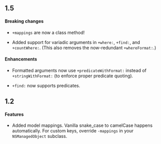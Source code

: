 ## 1.5

#### Breaking changes

- `+mappings` are now a class method!

- Added support for variadic arguments in `+where:`, `+find:`, and
  `+countWhere:`. (This also removes the now-redundant `+whereFormat:`.)

#### Enhancements

- Formatted arguments now use `+predicateWithFormat:` instead of
  `+stringWithFormat:` (to enforce proper predicate quoting).

- `+find:` now supports predicates.


## 1.2

#### Features

- Added model mappings. Vanilla snake_case to camelCase happens automatically.
  For custom keys, override `-mappings` in your `NSManagedObject` subclass.
